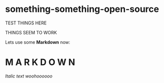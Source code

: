 # something-something-open-source

TEST THINGS HERE

THINGS SEEM TO WORK

Lets use some **Markdown** now:

# M A R K D O W N

_Italic text woohoooooo_
